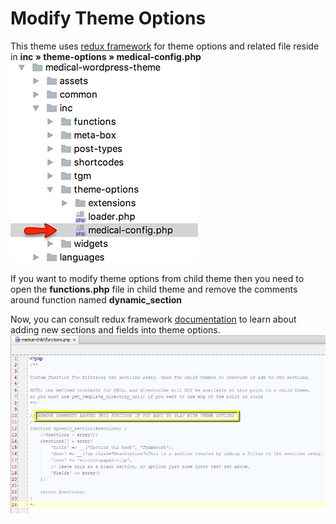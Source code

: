 # Modify Theme Options

This theme uses [redux framework](http://reduxframework.com/) for theme options and related file reside in **inc  &raquo; theme-options &raquo; medical-config.php**
![](images/modify-theme/3.png)

If you want to modify theme options from child theme then you need to open the **functions.php** file in child theme and remove the comments around function named **dynamic_section**

Now, you can consult redux framework [documentation](http://docs.reduxframework.com/) to learn about adding new sections and fields into theme options.
![](images/modify-theme/4.png)